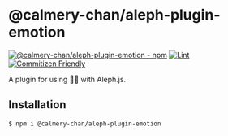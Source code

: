# @calmery-chan/aleph-plugin-emotion

[![@calmery-chan/aleph-plugin-emotion - npm](https://img.shields.io/npm/v/@calmery-chan/aleph-plugin-emotion.svg)](https://www.npmjs.com/package/@calmery-chan/aleph-plugin-emotion)
[![Lint](https://github.com/calmery-chan/aleph-plugin-emotion/actions/workflows/lint.yml/badge.svg?branch=develop)](https://github.com/calmery-chan/aleph-plugin-emotion/actions/workflows/lint.yml)
[![Commitizen Friendly](https://img.shields.io/badge/commitizen-friendly-brightgreen.svg)](http://commitizen.github.io/cz-cli/)

A plugin for using :woman_singer: with Aleph.js.

## Installation

```
$ npm i @calmery-chan/aleph-plugin-emotion
```
